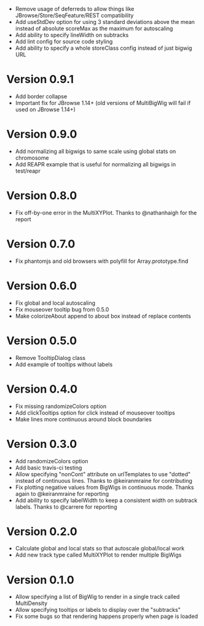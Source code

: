 - Remove usage of deferreds to allow things like JBrowse/Store/SeqFeature/REST compatibility
- Add useStdDev option for using 3 standard deviations above the mean instead of absolute scoreMax as the maximum for autoscaling
- Add ability to specify lineWidth on subtracks
- Add lint config for source code styling
- Add ability to specify a whole storeClass config instead of just bigwig URL

# Version 0.9.1

- Add border collapse
- Important fix for JBrowse 1.14+ (old versions of MultiBigWig will fail if used on JBrowse 1.14+)

# Version 0.9.0

- Add normalizing all bigwigs to same scale using global stats on chromosome
- Add REAPR example that is useful for normalizing all bigwigs in test/reapr

# Version 0.8.0

- Fix off-by-one error in the MultiXYPlot. Thanks to @nathanhaigh for the report

# Version 0.7.0

- Fix phantomjs and old browsers with polyfill for Array.prototype.find

# Version 0.6.0

- Fix global and local autoscaling
- Fix mouseover tooltip bug from 0.5.0
- Make colorizeAbout append to about box instead of replace contents

# Version 0.5.0

- Remove TooltipDialog class
- Add example of tooltips without labels

# Version 0.4.0

- Fix missing randomizeColors option
- Add clickTooltips option for click instead of mouseover tooltips
- Make lines more continuous around block boundaries

# Version 0.3.0

- Add randomizeColors option
- Add basic travis-ci testing
- Allow specifying "nonCont" attribute on urlTemplates to use "dotted" instead of continuous lines. Thanks to @keiranmraine for contributing
- Fix plotting negative values from BigWigs in continuous mode. Thanks again to @keiranmraine for reporting
- Add ability to specify labelWidth to keep a consistent width on subtrack labels. Thanks to @carrere for reporting

# Version 0.2.0

- Calculate global and local stats so that autoscale global/local work
- Add new track type called MultiXYPlot to render multiple BigWigs

# Version 0.1.0

- Allow specifying a list of BigWig to render in a single track called MultiDensity
- Allow specifying tooltips or labels to display over the "subtracks"
- Fix some bugs so that rendering happens properly when page is loaded
